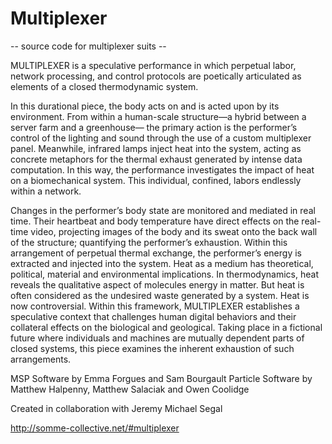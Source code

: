 # Multiplexer

-- source code for multiplexer suits -- 


MULTIPLEXER is a speculative performance in which perpetual labor, network processing, and control protocols are poetically articulated as elements of a closed thermodynamic system. 

In this durational piece, the body acts on and is acted upon by its environment. From within a human-scale structure—a hybrid between a server farm and a greenhouse— the primary action is the performer’s control of the lighting and sound through the use of a custom multiplexer panel. Meanwhile, infrared lamps inject heat into the system, acting as concrete metaphors for the thermal exhaust generated by intense data computation. In this way, the performance investigates the impact of heat on a biomechanical system. This individual, confined, labors endlessly within a network. 

Changes in the performer’s body state are monitored and mediated in real time. Their heartbeat and body temperature have direct effects on the real-time video, projecting images of the body and its sweat onto the back wall of the structure; quantifying the performer’s exhaustion. Within this arrangement of perpetual thermal exchange, the performer’s energy is extracted and injected into the system. 
Heat as a medium has theoretical, political, material and environmental implications. In thermodynamics, heat reveals the qualitative aspect of molecules energy in matter. But heat is often considered as the undesired waste generated by a system. Heat is now controversial. Within this framework, MULTIPLEXER establishes a speculative context that challenges human digital behaviors and their collateral effects on the biological and geological. Taking place in a fictional future where individuals and machines are mutually dependent parts of closed systems, this piece examines the inherent exhaustion of such arrangements. 

MSP Software by Emma Forgues and Sam Bourgault
Particle Software by Matthew Halpenny, Matthew Salaciak and Owen Coolidge 

Created in collaboration with Jeremy Michael Segal


http://somme-collective.net/#multiplexer
